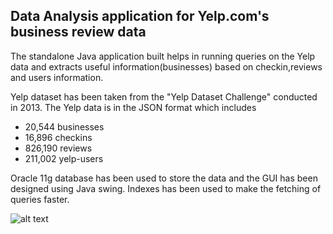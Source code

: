 ## Data Analysis application for Yelp.com's business review data

The standalone Java application built helps in running queries on the Yelp data and extracts useful information(businesses) based on checkin,reviews and users information.

Yelp dataset has been taken from the "Yelp Dataset Challenge" conducted in 2013. The Yelp data is in the JSON format which includes 
- 20,544 businesses
- 16,896 checkins
- 826,190 reviews
- 211,002 yelp-users

Oracle 11g database has been used to store the data and the GUI has been designed using Java swing. Indexes has been used to make the fetching of queries faster.

![alt text]()
